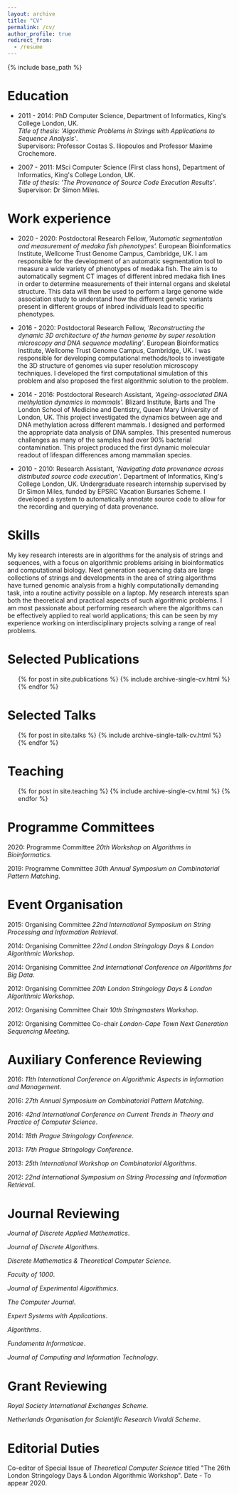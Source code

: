 ```yaml
---
layout: archive
title: "CV"
permalink: /cv/
author_profile: true
redirect_from:
  - /resume
---
```


{% include base_path %}

Education
======
* 2011 - 2014: PhD Computer Science, Department of Informatics, King's
College London, UK.\
*Title of thesis: 'Algorithmic Problems in Strings with Applications to
Sequence Analysis'*.\
Supervisors: Professor Costas S. Iliopoulos and Professor Maxime
Crochemore.

* 2007 - 2011: MSci Computer Science (First class hons), Department of
Informatics, King's College London, UK.\
*Title of thesis: 'The Provenance of Source Code Execution Results'*.\
Supervisor: Dr Simon Miles.

Work experience
======
* 2020 - 2020: Postdoctoral Research Fellow, *'Automatic segmentation
and measurement of medaka fish phenotypes'.* European Bioinformatics
Institute, Wellcome Trust Genome Campus, Cambridge, UK. I am responsible
for the development of an automatic segmentation tool to measure a wide
variety of phenotypes of medaka fish. The aim is to automatically
segment CT images of different inbred medaka fish lines in order to
determine measurements of their internal organs and skeletal structure.
This data will then be used to perform a large genome wide association
study to understand how the different genetic variants present in
different groups of inbred individuals lead to specific phenotypes.

* 2016 - 2020: Postdoctoral Research Fellow, *'Reconstructing the dynamic
3D architecture of the human genome by super resolution microscopy and
DNA sequence modelling'*. European Bioinformatics Institute, Wellcome
Trust Genome Campus, Cambridge, UK. I was responsible for developing
computational methods/tools to investigate the 3D structure of genomes
via super resolution microscopy techniques. I developed the first
computational simulation of this problem and also proposed the first
algorithmic solution to the problem.

* 2014 - 2016: Postdoctoral Research Assistant, *'Ageing-associated DNA
methylation dynamics in mammals'.* Blizard Institute, Barts and The
London School of Medicine and Dentistry, Queen Mary University of
London, UK. This project investigated the dynamics between age and DNA
methylation across different mammals. I designed and performed the
appropriate data analysis of DNA samples. This presented numerous
challenges as many of the samples had over 90% bacterial contamination.
This project produced the first dynamic molecular readout of lifespan
differences among mammalian species.

* 2010 - 2010: Research Assistant, *'Navigating data provenance across
distributed source code execution'*. Department of Informatics, King's
College London, UK. Undergraduate research internship supervised by Dr
Simon Miles, funded by EPSRC Vacation Bursaries Scheme. I developed a
system to automatically annotate source code to allow for the recording
and querying of data provenance.

  
Skills
======
My key research interests are in algorithms for the analysis of
strings and sequences, with a focus on algorithmic problems arising in
bioinformatics and computational biology. Next generation sequencing data are large collections of
strings and developments in the area of string algorithms have turned
genomic analysis from a highly computationally demanding task, into a
routine activity possible on a laptop. My research interests span both
the theoretical and practical aspects of such algorithmic problems. I am
most passionate about performing research where the algorithms can be
effectively applied to real world applications; this can be seen by my
experience working on interdisciplinary projects solving a range of real
problems.


Selected Publications
======
  <ul>{% for post in site.publications %}
    {% include archive-single-cv.html %}
  {% endfor %}</ul>
  
Selected Talks
======
  <ul>{% for post in site.talks %}
    {% include archive-single-talk-cv.html %}
  {% endfor %}</ul>
  
Teaching
======
  <ul>{% for post in site.teaching %}
    {% include archive-single-cv.html %}
  {% endfor %}</ul>
  

Programme Committees
====================

2020: Programme Committee *20th Workshop on Algorithms in
Bioinformatics*.

2019: Programme Committee *30th Annual Symposium on Combinatorial
Pattern Matching*.

Event Organisation
==================

2015: Organising Committee *22nd International Symposium on String
Processing and Information Retrieval*.

2014: Organising Committee *22nd London Stringology Days & London
Algorithmic Workshop*.

2014: Organising Committee *2nd International Conference on Algorithms
for Big Data*.

2012: Organising Committee *20th London Stringology Days & London
Algorithmic Workshop*.

2012: Organising Committee Chair *10th Stringmasters Workshop*.

2012: Organising Committee Co-chair *London-Cape Town Next Generation
Sequencing Meeting*.

Auxiliary Conference Reviewing
==============================

2016: *11th International Conference on Algorithmic Aspects in
Information and Management*.

2016: *27th Annual Symposium on Combinatorial Pattern Matching*.

2016: *42nd International Conference on Current Trends in Theory and
Practice of Computer Science*.

2014: *18th Prague Stringology Conference*.

2013: *17th Prague Stringology Conference*.

2013: *25th International Workshop on Combinatorial Algorithms*.

2012: *22nd International Symposium on String Processing and Information
Retrieval*.

Journal Reviewing
=================

*Journal of Discrete Applied Mathematics*.

*Journal of Discrete Algorithms*.

*Discrete Mathematics & Theoretical Computer Science*.

*Faculty of 1000*.

*Journal of Experimental Algorithmics*.

*The Computer Journal*.

*Expert Systems with Applications*.

*Algorithms*.

*Fundamenta Informaticae*.

*Journal of Computing and Information Technology*.

Grant Reviewing
===============

*Royal Society International Exchanges Scheme*.

*Netherlands Organisation for Scientific Research Vivaldi Scheme*.

Editorial Duties 
================

Co-editor of Special Issue of *Theoretical Computer Science* titled "The
26th London Stringology Days & London Algorithmic Workshop". Date - To
appear 2020.